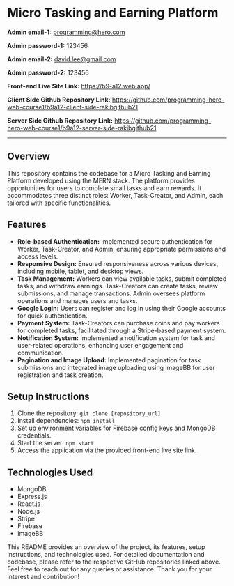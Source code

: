 # Micro Tasking and Earning Platform

**Admin email-1:** programming@hero.com

**Admin password-1:** 123456

**Admin email-2:** david.lee@gmail.com

**Admin password-2:** 123456

**Front-end Live Site Link:** https://b9-a12.web.app/

**Client Side Github Repository Link:** https://github.com/programming-hero-web-course1/b9a12-client-side-rakibgithub21

**Server Side Github Repository Link:** https://github.com/programming-hero-web-course1/b9a12-server-side-rakibgithub21

---

## Overview
This repository contains the codebase for a Micro Tasking and Earning Platform developed using the MERN stack. The platform provides opportunities for users to complete small tasks and earn rewards. It accommodates three distinct roles: Worker, Task-Creator, and Admin, each tailored with specific functionalities.

## Features
- **Role-based Authentication:** Implemented secure authentication for Worker, Task-Creator, and Admin, ensuring appropriate permissions and access levels.
- **Responsive Design:** Ensured responsiveness across various devices, including mobile, tablet, and desktop views.
- **Task Management:** Workers can view available tasks, submit completed tasks, and withdraw earnings. Task-Creators can create tasks, review submissions, and manage transactions. Admin oversees platform operations and manages users and tasks.
- **Google Login:** Users can register and log in using their Google accounts for quick authentication.
- **Payment System:** Task-Creators can purchase coins and pay workers for completed tasks, facilitated through a Stripe-based payment system.
- **Notification System:** Implemented a notification system for task and user-related operations, enhancing user engagement and communication.
- **Pagination and Image Upload:** Implemented pagination for task submissions and integrated image uploading using imageBB for user registration and task creation.

## Setup Instructions
1. Clone the repository: `git clone [repository_url]`
2. Install dependencies: `npm install`
3. Set up environment variables for Firebase config keys and MongoDB credentials.
4. Start the server: `npm start`
5. Access the application via the provided front-end live site link.

## Technologies Used
- MongoDB
- Express.js
- React.js
- Node.js
- Stripe
- Firebase
- imageBB



This README provides an overview of the project, its features, setup instructions, and technologies used. For detailed documentation and codebase, please refer to the respective GitHub repositories linked above. Feel free to reach out for any queries or assistance. Thank you for your interest and contribution!
